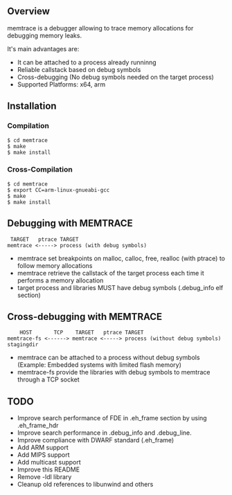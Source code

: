 
## Overview
memtrace is a debugger allowing to trace memory allocations for debugging memory leaks.

It's main advantages are:
- It can be attached to a process already runninng
- Reliable callstack based on debug symbols
- Cross-debugging (No debug symbols needed on the target process)
- Supported Platforms: x64, arm

## Installation
### Compilation
```
$ cd memtrace
$ make
$ make install
```
### Cross-Compilation
```
$ cd memtrace
$ export CC=arm-linux-gnueabi-gcc
$ make
$ make install
```

## Debugging with MEMTRACE
```
 TARGET   ptrace TARGET
memtrace <-----> process (with debug symbols)
```

- memtrace set breakpoints on malloc, calloc, free, realloc (with ptrace) to follow memory allocations
- memtrace retrieve the callstack of the target process each time it performs a memory allocation
- target process and libraries MUST have debug symbols (.debug_info elf section)

## Cross-debugging with MEMTRACE
```
    HOST       TCP    TARGET   ptrace TARGET
memtrace-fs <------> memtrace <-----> process (without debug symbols)
stagingdir
```

- memtrace can be attached to a process without debug symbols (Example: Embedded systems with limited flash memory)
- memtrace-fs provide the libraries with debug symbols to memtrace through a TCP socket

## TODO
- Improve search performance of FDE in .eh_frame section by using .eh_frame_hdr
- Improve search performance in .debug_info and .debug_line.
- Improve compliance with DWARF standard (.eh_frame)
- Add ARM support
- Add MIPS support
- Add multicast support
- Improve this README
- Remove -ldl library
- Cleanup old references to libunwind and others
